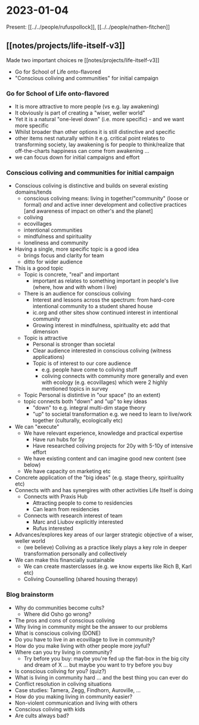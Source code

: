 # 2023-01-04

Present: [[../../people/rufuspollock]], [[../../people/nathen-fitchen]]

## [[notes/projects/life-itself-v3]]

Made two important choices re [[notes/projects/life-itself-v3]]

- Go for School of Life onto-flavored
- "Conscious coliving and communities" for initial campaign

### Go for School of Life onto-flavored

- It is more attractive to more people (vs e.g. lay awakening)
- It obviously is part of creating a "wiser, weller world"
- Yet it is a natural "one-level down" (i.e. more specific) - and we want more specific
- Whilst broader than other options it is still distinctive and specific
- other items nest naturally within it e.g. critical point relates to transforming society, lay awakening is for people to think/realize that off-the-charts happiness can come from awakening ...
- we can focus down for initial campaigns and effort

### Conscious coliving and communities for initial campaign

- Conscious coliving is distinctive and builds on several existing domains/tends
  - conscious coliving means: living in together/"community" (loose or formal) *and* and active inner development and collective practices [and awareness of impact on other's and the planet]
  - coliving
  - ecovillages
  - intentional communities
  - mindfulness and spirituality
  - loneliness and community
- Having a single, more specific topic is a good idea
  - brings focus and clarity for team
  - ditto for wider audience
- This is a good topic
  - Topic is concrete, "real" and important
    - important as relates to something important in people's live (where, how and with whom i live)
  - There is an audience for conscious coliving
    - Interest and lessons across the spectrum: from hard-core intentional community to a student shared house 
    - ic.org and other sites show continued interest in intentional community
    - Growing interest in mindfulness, spirituality etc add that dimension
  - Topic is attractive
    - Personal is stronger than societal
    - Clear audience interested in conscious coliving (witness applications)
    - Topic is of interest to our core audience
      - e.g. people have come to coliving stuff
      - coliving connects with community more generally and even with ecology (e.g. ecovillages) which were 2 highly mentioned topics in survey
  - Topic Personal is distintive in "our space" (to an extent)
  - topic connects both "down" and "up" to key ideas
    - "down" to e.g. integral multi-dim stage theory
    - "up" to societal transformation e.g. we need to learn to live/work together (culturally, ecologically etc)
- We can "execute"
  - We have relevant experience, knowledge and practical expertise
    - Have run hubs for 5y
    - Have researched coliving projects for 20y with 5-10y of intensive effort
  - We have existing content and can imagine good new content (see below)
  - We have capacity on marketing etc
- Concrete application of the "big ideas" (e.g. stage theory, spirituality etc)
- Connects with and has synergires with other activities Life Itself is doing
  - Connects with Praxis Hub
    - Attracting people to come to residencies
    - Can learn from residencies
  - Connects with research interest of team
    - Marc and Liubov explicitly interested
    - Rufus interested
- Advances/explores key areas of our larger strategic objective of a wiser, weller world
  - (we believe) Coliving as a practice likely plays a key role in deeper transformation personally and collectively
- We can make this financially sustainable
  - We can create masterclasses (e.g. we know experts like Rich B, Karl etc)
  - Coliving Counselling (shared housing therapy)

### Blog brainstorm

- Why do communities become cults?
    - Where did Osho go wrong?
- The pros and cons of conscious coliving
- Why living in community might be the answer to our problems
- What is conscious coliving (DONE)
- Do you have to live in an ecovillage to live in community?
- How do you make living with other people more joyful?
- Where can you try living in community?
  - Try before you buy: maybe you're fed up the flat-box in the big city and dream of X ... but maybe you want to try before you buy
- Is conscious coliving for you? (quiz?)
- What is living in community hard ... and the best thing you can ever do
- Conflict resolution in coliving situations
- Case studies: Tamera, Zegg, Findhorn, Auroville, ... 
- How do you making living in community easier?
- Non-violent communication and living with others
- Conscious coliving with kids
- Are cults always bad?